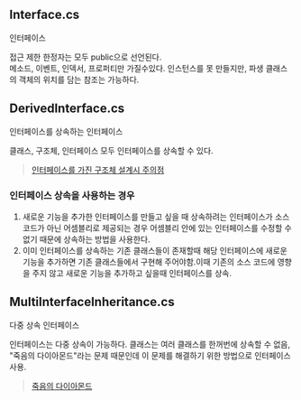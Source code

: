 ## Interface.cs

인터페이스

접근 제한 한정자는 모두 public으로 선언된다.  
메소드, 이벤트, 인덱서, 프로퍼티만 가질수있다.
인스턴스를 못 만들지만, 파생 클래스의 객체의 위치를 담는 참조는 가능하다.

## DerivedInterface.cs

인터페이스를 상속하는 인터페이스

클래스, 구조체, 인터페이스 모두 인터페이스를 상속할 수 있다.

> [인터페이스를 가진 구조체 설계시 주의점](https://www.csharpstudy.com/Mistake/Article/10)

### 인터페이스 상속을 사용하는 경우

1. 새로운 기능을 추가한 인터페이스를 만들고 싶을 때 상속하려는 인터페이스가 소스 코드가 아닌 어셈블리로 제공되는 경우 어셈블리 안에 있는 인터페이스를 수정할 수 없기 때문에 상속하는 방법을 사용한다.
2. 이미 인터페이스를 상속하는 기존 클래스들이 존재할때 해당 인터페이스에 새로운 기능을 추가하면 기존 클래스들에서 구현해 주어야함.이때 기존의 소스 코드에 영향을 주지 않고 새로운 기능을 추가하고 싶을때 인터페이스를 상속.

## MultiInterfaceInheritance.cs

다중 상속 인터페이스

인터페이스는 다중 상속이 가능하다.
클래스는 여러 클래스를 한꺼번에 상속할 수 없음, "죽음의 다이아몬드"라는 문제 때문인데 이 문제를 해결하기 위한 방법으로 인터페이스 사용.

> [죽음의 다이아몬드](https://ansohxxn.github.io/c%20sharp/ch9-2/)
